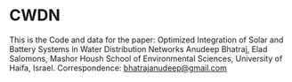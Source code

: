 # CWDN
This is the Code and data for the paper: 
Optimized Integration of Solar and Battery Systems in Water Distribution Networks
Anudeep Bhatraj, Elad Salomons, Mashor Housh
School of Environmental Sciences, University of Haifa, Israel.
Correspondence: bhatrajanudeep@gmail.com 

